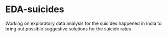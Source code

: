 # EDA-suicides
Working on exploratory data analysis for the suicides happened in India to bring out possible suggestive solutions for the suicide rates
